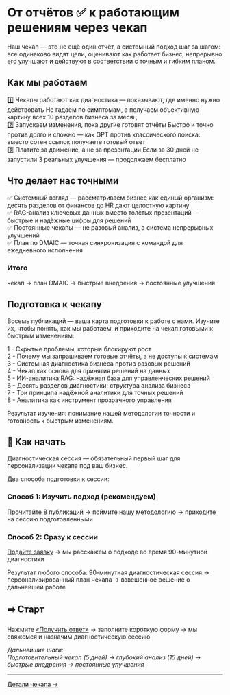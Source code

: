 # От отчётов ✅ к работающим решениям через чекап

Наш чекап — это не ещё один отчёт, а системный подход шаг за шагом: все одинаково видят цели, оценивают как работает бизнес, непрерывно его улучшают и действуют в соответствии с точным и гибким планом.

## Как мы работаем

1️⃣ Чекапы работают как диагностика — показывают, где именно нужно действовать
Не гадаем по симптомам, а получаем объективную картину всех 10 разделов бизнеса за месяц
<br>
2️⃣ Запускаем изменения, пока другие готовят отчёты
Быстро и точно против долго и сложно — как GPT против классического поиска: вместо сотен ссылок получаете готовый ответ
<br>
3️⃣ Платите за движение, а не за презентации
Если за 30 дней не запустили 3 реальных улучшения — продолжаем бесплатно

## Что делает нас точными

✅ Системный взгляд — рассматриваем бизнес как единый организм: десять разделов от финансов до HR дают целостную картину
<br>
✅ RAG-анализ ключевых данных вместо толстых презентаций — быстрые и надёжные цифры для решений
<br>
✅ Постоянные чекапы — не разовый анализ, а система непрерывных улучшений
<br>
✅ План по DMAIC — точная синхронизация с командой для ежедневного исполнения

### Итого 
чекап → план DMAIC → быстрые внедрения → постоянные улучшения

## Подготовка к чекапу

Восемь публикаций — ваша карта подготовки к работе с нами. Изучите их, чтобы понять, как мы работаем, и приходите на чекап готовыми к быстрым изменениям:

1 - Скрытые проблемы, которые блокируют рост <br>
2 - Почему мы запрашиваем готовые отчёты, а не доступы к системам <br>
3 - Системная диагностика бизнеса против разовых решений <br>
4 - Чекап как основа для принятия решений на данных <br>
5 - ИИ-аналитика RAG: надёжная база для управленческих решений <br>
6 - Десять разделов диагностики: структура анализа бизнеса <br>
7 - Три принципа надёжной аналитики для точных решений <br>
8 - Аналитика как инструмент прозрачного управления <br>

Результат изучения: понимание нашей методологии точности и готовность к быстрым изменениям.

## 📎 Как начать

Диагностическая сессия — обязательный первый шаг для персонализации чекапа под ваш бизнес.

Два способа подготовки к сессии:

### Способ 1: Изучить подход (рекомендуем)
[Прочитайте 8 публикаций](/checkup/prep/overview) → поймите нашу методологию → приходите на сессию подготовленными

### Способ 2: Сразу к сессии
[Подайте заявку](/apply) → мы расскажем о подходе во время 90-минутной диагностики

Результат любого способа:
90-минутная диагностическая сессия → персонализированный план чекапа → взвешенное решение о дальнейшей работе

## ➡️ Старт
Нажмите [«Получить ответ»](/apply) → заполните короткую форму → мы свяжемся и назначим диагностическую сессию

_Дальнейшие шаги:_ <br>
_Подготовительный чекап (5 дней) → глубокий анализ (15 дней) → быстрые внедрения → постоянные улучшения_

---
[Детали чекапа →](/checkup/specs)
